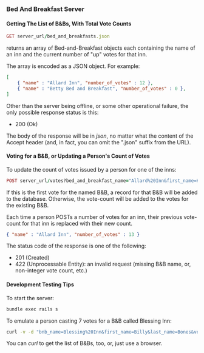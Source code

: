 ### Bed And Breakfast Server

#### Getting The List of B&Bs, With Total Vote Counts
```ruby
GET server_url/bed_and_breakfasts.json
```
returns an array of Bed-and-Breakfast objects each containing the name
of an inn and the current number of "up" votes for that inn.

The array is encoded as a JSON object.  For example:

```json
[
    { "name" : "Allard Inn", "number_of_votes" : 12 },
    { "name" : "Betty Bed and Breakfast", "number_of_votes" : 0 },
]
```
Other than the server being offline, or some other operational failure, the only possible
response status is this:

* 200 (Ok)

The body of the response will be in *json*, no matter what the content of the Accept header (and, in fact,
you can omit the ".json" suffix from the URL).

#### Voting for a B&B, or Updating a Person's Count of Votes
To update the count of votes issued by a person for one of the inns:

```ruby
POST server_url/votes?bed_and_breakfast_name="Allard%20Inn&first_name=Herman&last_name=Melville"
```
If this is the first vote for the named B&B, a record for that B&B will be added to the database.
Otherwise, the vote-count will be added to the votes for the existing B&B.

Each time a person POSTs a number of votes for an inn, their previous vote-count for that inn is replaced with their new count.

```json
{ "name" : "Allard Inn", "number_of_votes" : 13 }
```
The status code of the response is one of the following:
* 201 (Created)
* 422 (Unprocessable Entity): an invalid request (missing B&B name, or, non-integer vote count, etc.)

#### Development Testing Tips

To start the server:

```bash
bundle exec rails s
```

To emulate a person casting 7 votes for a B&B called Blessing Inn:

```bash
curl -v -d "bnb_name=Blessing%20Inn&first_name=Billy&last_name=Bones&vote=7" http://localhost:3000/votes
```

You can *curl* to get the list of B&Bs, too, or, just use a browser.
